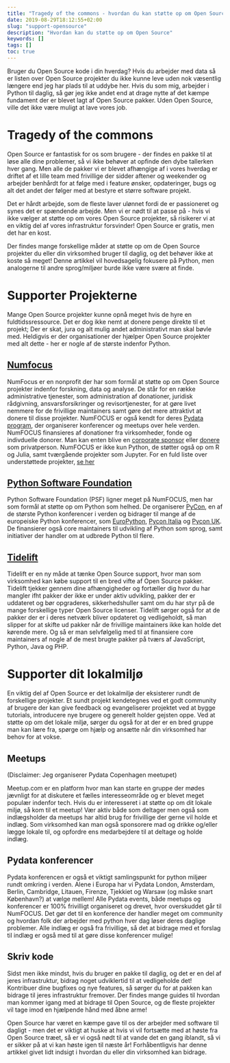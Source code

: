 ```yaml
---
title: "Tragedy of the commons - hvordan du kan støtte op om Open Source"
date: 2019-08-29T18:12:55+02:00
slug: "support-opensource"
description: "Hvordan kan du støtte op om Open Source"
keywords: []
tags: []
toc: true
---
```


Bruger du Open Source kode i din hverdag? Hvis du arbejder med data så er listen over Open Source projekter du ikke kunne leve uden nok væsentlig længere end jeg har plads til at uddybe her. Hvis du som mig, arbejder i Python til daglig, så gør jeg ikke andet end at drage nytte af det kæmpe fundament der er blevet lagt af Open Source pakker. Uden Open Source, ville det ikke være muligt at lave vores job.

# Tragedy of the commons

Open Source er fantastisk for os som brugere - der findes en pakke til at løse alle dine problemer, så vi ikke behøver at opfinde den dybe tallerken hver gang. Men alle de pakker vi er blevet afhængige af i vores hverdag er driftet af et lille team med frivillige der sidder aftener og weekender og arbejder benhårdt for at følge med i feature ønsker, opdateringer, bugs og alt det andet der følger med at bestyre et større software projekt.

Det er hårdt arbejde, som de fleste laver ulønnet fordi de er passioneret og synes det er spændende arbejde. Men vi er nødt til at passe på - hvis vi ikke vælger at støtte op om vores Open Source projekter, så risikerer vi at en viktig del af vores infrastruktur forsvinder! Open Source er gratis, men det har en kost.

Der findes mange forskellige måder at støtte op om de Open Source projekter du eller din virksomhed bruger til daglig, og det behøver ikke at koste så meget! Denne artikkel vil hovedsagelig fokusere på Python, men analogerne til andre sprog/miljøer burde ikke være svære at finde.

# Supporter Projekterne

Mange Open Source projekter kunne opnå meget hvis de hyre en fuldtidssressource. Det er dog ikke nemt at donere penge direkte til et projekt; Der er skat, jura og alt mulig andet administrativt man skal bøvle med. Heldigvis er der organisationer der hjælper Open Source projekter med alt dette - her er nogle af de største indenfor Python.

## [Numfocus](https://numfocus.org/)

NumFocus er en nonprofit der har som formål at støtte op om Open Source projekter indenfor forskning, data og analyse. De står for en række administrative tjenester, som administration af donationer, juridisk rådgivning, ansvarsforsikringer og revisortjenester, for at gøre livet nemmere for de frivillige maintainers samt gøre det mere attraktivt at donere til disse projekter. NumFOCUS er også kendt for deres [Pydata program](https://numfocus.org/programs/pydata), der organiserer konferencer og meetups over hele verden. NumFOCUS finansieres af donationer fra virksomheder, fonde og indivduelle donorer. Man kan enten blive en [corporate sponsor](https://numfocus.org/sponsors/become-a-sponsor) eller [donere](https://numfocus.org/donate) som privatperson. NumFOCUS er ikke kun Python, de støtter også op om R og Julia, samt tværgående projekter som Jupyter. For en fuld liste over understøttede projekter, [se her](https://numfocus.org/sponsored-projects)

## [Python Software Foundation](https://www.python.org/psf/)

Python Software Foundation (PSF) ligner meget på NumFOCUS, men har som formål at støtte op om Python som helhed. De organiserer [PyCon](https://pycon.org/), en af de største Python konferencer i verden og bidrager til mange af de europeiske Python konferencer, som [EuroPython](https://ep2019.europython.eu/), [Pycon Italia](https://www.pycon.it/en/) og [Pycon UK](https://2019.pyconuk.org/). De finansierer også core maintainers til udvikling af Python som sprog, samt initiativer der handler om at udbrede Python til flere.

## [Tidelift](https://tidelift.com/)

Tidelift er en ny måde at tænke Open Source support, hvor man som virksomhed kan købe support til en bred vifte af Open Source pakker. Tidelift tjekker gennem dine afhængigheder og fortæller dig hvor du har mangler ifht pakker der ikke er under aktiv udvikling, pakker der er uddateret og bør opgraderes, sikkerhedshuller samt om du har styr på de mange forskellige typer Open Source licenser. Tidelift sørger også for at de pakker der er i deres netværk bliver opdateret og vedligeholdt, så man slipper for at skifte ud pakker når de frivillige maintainers ikke kan holde det kørende mere. Og så er man selvfølgelig med til at finansiere core maintainers af nogle af de mest brugte pakker på tværs af JavaScript, Python, Java og PHP.

# Supporter dit lokalmiljø

En viktig del af Open Source er det lokalmiljø der eksisterer rundt de forskellige projekter. Et sundt projekt kendetegnes ved et godt community af brugere der kan give feedback og evangeliserer projektet ved at bygge tutorials, introducere nye brugere og generelt holder gejsten oppe. Ved at støtte op om det lokale miljø, sørger du også for at der er en bred gruppe  man kan lære fra, spørge om hjælp og ansætte når din virksomhed har behov for at vokse.

## Meetups

(Disclaimer: Jeg organiserer Pydata Copenhagen meetupet)

Meetup.com er en platform hvor man kan starte en gruppe der mødes jævnligt for at diskutere et fælles interesseområde og er blevet meget populær indenfor tech. Hvis du er interesseret i at støtte op om dit lokale miljø, så kom til et meetup! Vær aktiv både som deltager men også som indlægsholder da meetups har altid brug for frivillige der gerne vil holde et indlæg. Som virksomhed kan man også sponsorere mad og drikke og/eller lægge lokale til, og opfordre ens medarbejdere til at deltage og holde indlæg.

## Pydata konferencer

Pydata konferencen er også et viktigt samlingspunkt for python miljøer rundt omkring i verden. Alene i Europa har vi Pydata London, Amsterdam, Berlin, Cambridge, Litauen, Firenze, Tjekkiet og Warsaw (og måske snart København?) at vælge mellem! Alle Pydata events, både meetups og konferencer er 100% frivilligt organiseret og drevet, hvor overskuddet går til NumFOCUS. Det gør det til en konference der handler meget om community og hvordan folk der arbejder med python hver dag løser deres daglige problemer. Alle indlæg er også fra frivillige, så det at bidrage med et forslag til indlæg er også med til at gøre disse konferencer mulige!

## Skriv kode

Sidst men ikke mindst, hvis du bruger en pakke til daglig, og det er en del af jeres infrastruktur, bidrag noget udviklertid til at vedligeholde det! Kontribuer dine bugfixes og nye features, så sørger du for at pakken kan bidrage til jeres infrastruktur fremover. Der findes mange guides til hvordan man kommer igang med at bidrage til Open Source, og de fleste projekter vil tage imod en hjælpende hånd med åbne arme!

Open Source har været en kæmpe gave til os der arbejder med software til dagligt - men det er viktigt at huske at hvis vi vil fortsætte med at høste fra Open Source træet, så er vi også nødt til at vande det en gang iblandt, så vi er sikker på at vi kan høste igen til næste år! Forhåbentligvis har denne artikkel givet lidt indsigt i hvordan du eller din virksomhed kan bidrage.
